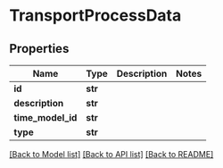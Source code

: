 # TransportProcessData

## Properties
Name | Type | Description | Notes
------------ | ------------- | ------------- | -------------
**id** | **str** |  | 
**description** | **str** |  | 
**time_model_id** | **str** |  | 
**type** | **str** |  | 

[[Back to Model list]](../README.md#documentation-for-models) [[Back to API list]](../README.md#documentation-for-api-endpoints) [[Back to README]](../README.md)

